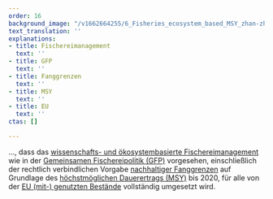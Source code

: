 ```yaml
---
order: 16
background_image: "/v1662664255/6_Fisheries_ecosystem_based_MSY_zhan-zhang-unsplash_ihlwfx_an3scc.jpg"
text_translation: ''
explanations:
- title: Fischereimanagement
  text: ''
- title: GFP
  text: ''
- title: Fanggrenzen
  text: ''
- title: MSY
  text: ''
- title: EU
  text: ''
ctas: []

---
```

…, dass das [wissenschafts- und öko­systembasierte Fischereimanagement](# "Fischereimanagement") wie in der [Gemeinsamen Fischereipolitik (GFP)](# "GFP") vorgesehen, einschließlich der rechtlich verbindlichen Vorgabe [nachhaltiger Fanggrenzen](# "Fanggrenzen") auf Grundlage des [höchstmöglichen Dauerertrags (MSY)](# "MSY") bis 2020, für alle von der [EU (mit-) genutzten Bestände](# "EU") vollständig umgesetzt wird.